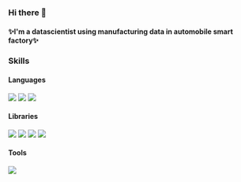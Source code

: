 ### Hi there 👋
#### ✨I'm a datascientist using manufacturing data in automobile smart factory✨

<!--
**LoidPark/LoidPark** is a ✨ _special_ ✨ repository because its `README.md` (this file) appears on your GitHub profile.

Here are some ideas to get you started:

- 🔭 I’m currently working on ...
- 🌱 I’m currently learning ...
- 👯 I’m looking to collaborate on ...
- 🤔 I’m looking for help with ...
- 💬 Ask me about ...
- 📫 How to reach me: ...
- 😄 Pronouns: ...
- ⚡ Fun fact: ...
-->

### Skills
#### Languages
<img src="https://img.shields.io/badge/Python-3776AB?style=flat-square&logo=Python&logoColor=white"/> <img src="https://img.shields.io/badge/C-A8B9CC?style=flat-square&logo=C&logoColor=white"/> <img src="https://img.shields.io/badge/C++-00599C?style=flat-square&logo=C++&logoColor=white"/>

#### Libraries
<img src="https://img.shields.io/badge/Numpy-013243?style=flat-square&logo=Numpy&logoColor=white"/> <img src="https://img.shields.io/badge/Pandas-150458?style=flat-square&logo=Pandas&logoColor=white"/> <img src="https://img.shields.io/badge/SciPy-8CAAE6?style=flat-square&logo=SciPy&logoColor=white"/> <img src="https://img.shields.io/badge/Scikitlearn-F7931E?style=flat-square&logo=Scikitlearn&logoColor=white"/>

#### Tools
<img src="https://img.shields.io/badge/Jupyter-F37626?style=flat-square&logo=Jupyter&logoColor=white"/>
